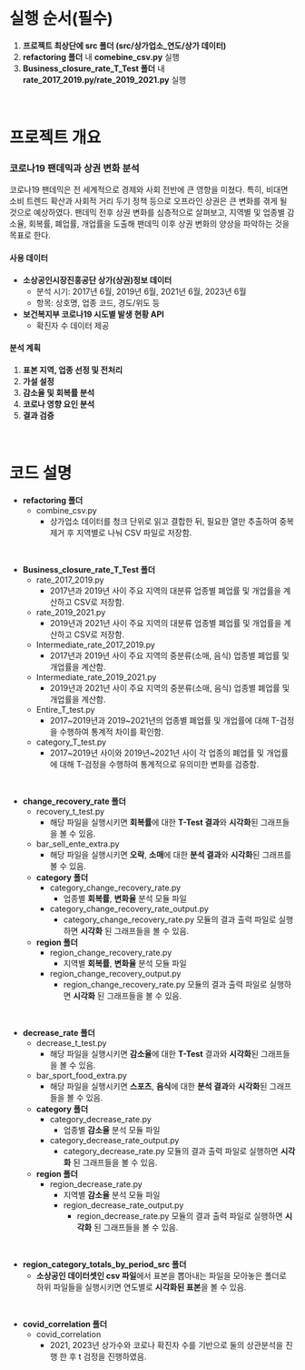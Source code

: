 # 실행 순서(필수)
1. **프로젝트 최상단에 src 폴더 (src/상가업소_연도/상가 데이터)**  
2. **refactoring 폴더** 내 **comebine_csv.py** 실행
3. **Business_closure_rate_T_Test 폴더** 내 **rate_2017_2019.py/rate_2019_2021.py** 실행


<br/>

# 프로젝트 개요
### 코로나19 팬데믹과 상권 변화 분석

코로나19 팬데믹은 전 세계적으로 경제와 사회 전반에 큰 영향을 미쳤다. 
특히, 비대면 소비 트렌드 확산과 사회적 거리 두기 정책 등으로 오프라인 상권은 큰 변화를 겪게 될 것으로 예상하였다.
팬데믹 전후 상권 변화를 심층적으로 살펴보고, 지역별 및 업종별 감소율, 회복률, 폐업률, 개업률을 도출해 
팬데믹 이후 상권 변화의 양상을 파악하는 것을 목표로 한다.




#### **사용 데이터**
- **소상공인시장진흥공단 상가(상권)정보 데이터**
  - 분석 시기: 2017년 6월, 2019년 6월, 2021년 6월, 2023년 6월
  - 항목: 상호명, 업종 코드, 경도/위도 등
- **보건복지부 코로나19 시도별 발생 현황 API**
  - 확진자 수 데이터 제공


#### **분석 계획**
1. **표본 지역, 업종 선정 및 전처리**
2. **가설 설정**
3. **감소율 및 회복률 분석**
4. **코로나 영향 요인 분석**
6. **결과 검증**


<br/>


# 코드 설명

- **refactoring 폴더**
    - combine_csv.py
        - 상가업소 데이터를 청크 단위로 읽고 결합한 뒤, 필요한 열만 추출하여 중복 제거 후 지역별로 나눠 CSV 파일로 저장함.

<br/>

- **Business_closure_rate_T_Test 폴더**
    - rate_2017_2019.py
        - 2017년과 2019년 사이 주요 지역의 대분류 업종별 폐업률 및 개업률을 계산하고 CSV로 저장함.
    - rate_2019_2021.py
        - 2019년과 2021년 사이 주요 지역의 대분류 업종별 폐업률 및 개업률을 계산하고 CSV로 저장함.
    - Intermediate_rate_2017_2019.py
        - 2017년과 2019년 사이 주요 지역의 중분류(소매, 음식) 업종별 폐업률 및 개업률을 계산함.
    - Intermediate_rate_2019_2021.py
        - 2019년과 2021년 사이 주요 지역의 중분류(소매, 음식) 업종별 폐업률 및 개업률을 계산함.
    - Entire_T_test.py
        - 2017~2019년과 2019~2021년의 업종별 폐업률 및 개업률에 대해 T-검정을 수행하여 통계적 차이를 확인함.
    - category_T_test.py
        - 2017~2019년 사이와 2019년~2021년 사이 각 업종의 폐업률 및 개업률에 대해 T-검정을 수행하여 통계적으로 유의미한 변화를 검증함.

<br/>

- **change_recovery_rate 폴더**
    - recovery_t_test.py
        - 해당 파일을 실행시키면 **회복률**에 대한 **T-Test 결과**와 **시각화**된 그래프들을 볼 수 있음.
    - bar_sell_ente_extra.py
        - 해당 파일을 실행시키면 **오락**, **소매**에 대한 **분석 결과**와 **시각화**된 그래프를 볼 수 있음.
    - **category 폴더**
        - category_change_recovery_rate.py
            - 업종별 **회복률**, **변화율** 분석 모듈 파일
        - category_change_recovery_rate_output.py
            - category_change_recovery_rate.py 모듈의 결과 출력 파일로 실행하면 **시각화** 된 그래프들을 볼 수 있음.
    - **region 폴더**
        - region_change_recovery_rate.py
            - 지역별 **회복률**, **변화율** 분석 모듈 파일
        - region_change_recovery_output.py
            - region_change_recovery_rate.py 모듈의 결과 출력 파일로 실행하면 **시각화** 된 그래프들을 볼 수 있음.

<br/>

- **decrease_rate 폴더**
    - decrease_t_test.py
        - 해당 파일을 실행시키면 **감소율**에 대한 **T-Test** 결과와 **시각화**된 그래프들을 볼 수 있음.
    - bar_sport_food_extra.py
        - 해당 파일을 실행시키면 **스포츠**, **음식**에 대한 **분석 결과**와 **시각화**된 그래프들을 볼 수 있음.
    - **category 폴더**
        - category_decrease_rate.py
            - 업종별 **감소율** 분석 모듈 파일
        - category_decrease_rate_output.py
            - category_decrease_rate.py 모듈의 결과 출력 파일로 실행하면 **시각화** 된 그래프들을 볼 수 있음.
    - **region 폴더**
        - region_decrease_rate.py
            - 지역별 **감소율** 분석 모듈 파일
            - region_decrease_rate_output.py
                - region_decrease_rate.py 모듈의 결과 출력 파일로 실행하면 **시각화** 된 그래프들을 볼 수 있음.

<br/>

- **region_category_totals_by_period_src 폴더**
    - **소상공인 데이터셋인 csv 파일**에서 표본을 뽑아내는 파일을 모아놓은 폴더로 하위 파일들을 실행시키면 연도별로 **시각화된 표본**을 볼 수 있음.

<br/>

- **covid_correlation 폴더**
    - covid_correlation
        - 2021, 2023년 상가수와 코로나 확진자 수를 기반으로 둘의 상관분석을 진행 한 후 t 검정을 진행하였음.
